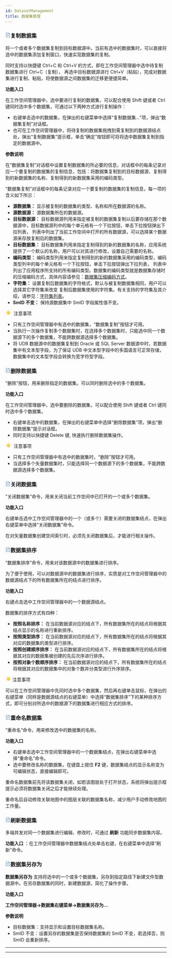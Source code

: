 ```yaml
---
id: DatasetManagement
title: 数据集管理  
---  
```

### ![](../../img/read.gif)复制数据集

将一个或者多个数据集复制到目标数据源中。当前有选中的数据集时，可以直接将选中的数据集添加复制窗口，快速实现数据集的复制。

同时支持以快捷键 Ctrl+C 和 Ctrl+V 的方式，即在工作空间管理器中选中待复制数据集进行 Ctrl+C（复制）， 再选中目标数据源进行
Ctrl+V（粘贴），完成对数据集进行复制、粘贴，将使数据源之间数据集的迁移更便捷简单。

**功能入口**

在工作空间管理器中，选中要进行复制的数据集，可以配合使用 Shift 键或者 Ctrl 键同时选中多个数据集，可通过以下两种方式进行复制操作：

  * 右键单击选中的数据集，在弹出的右键菜单中选择“复制数据集...”项，弹出“数据集复制”对话框。
  * 也可在工作空间管理器中，将待复制的数据集拖拽到需复制到的数据源结点处，弹出“复制数据集”提示框，单击“确定”按钮即可将将选中数据集复制到指定的数据源中。

**参数说明**

在“数据集复制”对话框中设置复制数据集的所必要的信息，对话框中的每条记录对应一个要复制的数据集的复制信息，包括：将数据集复制到的目标数据源、复制得到的新数据集的名称、复制得到的新数据集采用的编码类型。

“数据集复制”对话框中的每条记录对应一个要复制的数据集的复制信息，每一项的含义如下所示：

  * **源数据集：** 显示被复制的数据集的类型、名称和所在数据源的名称。
  * **源数据源：** 源数据集所在的数据源。
  * **目标数据源：** 目标数据源列用来指定被复制的数据集复制以后要存储在那个数据源中，目标数据源列中的每个单元格有一个下拉按钮，单击下拉按钮弹出下拉列表， 列表中列出了当前工作空间中打开的所有数据源，可以选择某个数据源来存放复制后的数据集。
  * **目标数据集：** 目标数据集列用来指定复制得到的新的数据集的名称，应用系统提供了一个默认的名称，用户可以对其进行修改，设置自己需要的名称。
  * **编码类型：** 编码类型列用来指定复制得到的新的数据集采用的编码类型，编码类型列中的每个单元格有一个下拉按钮，单击下拉按钮弹出下拉列表， 列表中列出了应用程序所支持的所有编码类型。数据集的编码类型就是数据集存储时的压缩编码方式，具体内容请参见：[数据集压缩编码方式](EncodeType.html)。
  * **字符集：** 设置复制后数据集的字符格式，默认与被复制数据集相同，用户可以选择其它字符集来改变 复制后数据集使用的字符集。有关支持的字符集及其介绍，请参见：[字符集列表](Charset.html)。
  * **SmID 不变：** 保持源数据集中 SmID 字段属性值不变。

![](../../img/note.png) 注意事项

  * 只有工作空间管理器中有选中的数据集，“数据集复制”按钮才可用。
  * 当执行一次操作复制多个数据集时，在选择多个数据集时，只能选中同一个数据源下的多个数据集，不能跨数据源选择多个数据集。
  * 将 UDB 数据源中的数据集复制到 Oracle 或 SQL Server 数据源中时，若数据集中有文本型字段，为了保证 UDB 中文本型字段中的多国语言可正常存储，数据集中的文本型字段会转换为宽字符型字段。

### ![](../../img/read.gif)删除数据集

“删除”按钮，用来删除指定的数据集。可以同时删除选中的多个数据集。

**功能入口**

在工作空间管理器中，选中要删除的数据集，可以配合使用 Shift 键或者 Ctrl 键同时选中多个数据集。

  * 右键单击选中的数据集，在弹出的右键菜单中选择“删除数据集”项，弹出“删除数据集”提示对话框。 
  * 同时支持以快捷键 Delete 键, 快速执行删除数据集操作。

![](../../img/note.png) 注意事项

  * 只有工作空间管理器中有选中的数据集时，“删除”按钮才可用。
  * 当选择多个矢量数据集时，只能选择同一个数据源下的多个数据集，不能跨数据源选择多个数据集。

### ![](../../img/read.gif)关闭数据集

“关闭数据集”命令，用来关闭当前工作空间中已打开的一个或多个数据集。

**功能入口**

右键单击选中工作空间管理器中的一个（或多个）需要关闭的数据集结点，在弹出右键菜单中选择“关闭数据集”命令。

在对矢量数据集创建空间索引时，必须先关闭数据集后，才能进行相关操作。

### ![](../../img/read.gif)数据集排序

“数据集排序”命令，用来对该数据源中的数据集进行排序。

为了便于使用，可以对数据源中的数据集进行排序，实质是对工作空间管理器中的数据源结点下的所有数据集所在的结点进行排序。

**功能入口**

右键点击选中工作空间管理器中的一个数据源结点。

数据集的排序方式有四种：

  * **按照名称排序：** 在当前数据源对应的结点下，所有数据集所在的结点将根据其结点显示的名称进行重新排序。
  * **按照类型排序：** 在当前数据源对应的结点下，所有数据集所在的结点将根据其对应的数据集的类型进行排序。
  * **按照创建顺序排序：** 在当前数据源对应的结点下，所有数据集所在的结点将根据其对应的数据集被创建的先后次序进行排序。
  * **按照对象个数顺序排序：** 在当前数据源对应的结点下，所有数据集所在的结点将根据其对应的数据集中的对象个数并分类型进行升序排序。

![](../../img/note.png)注意事项

可以在工作空间管理器中先同时选中多个数据集，然后再右键单击鼠标，在弹出的右键菜单（同样是数据源结点的右键菜单）中选择“数据集排序”下的某种排序方式，即可分别对所选中的数据源下的数据集进行相应方式的排序。

### ![](../../img/read.gif)重命名数据集

“重命名”命令，用来修改选中的数据集的名称。

**功能入口**

  * 右键单击选中工作空间管理器中的一个数据集结点，在弹出右键菜单中选择“重命名”命令。
  * 选中要修改名称的数据集，在键盘上按住 **F2** 键，数据集结点的显示名称变为可编辑状态，直接编辑即可。

重命名数据集前先将该数据集关闭，如若该图层处于打开状态，系统将弹出提示框提示必须将数据集关闭之后才能继续处理。

重命名后自动修改关联地图中的图层关联的数据集名称，减少用户手动修改地图的工作量。

### ![](../../img/read.gif)刷新数据集

多端并发对同一个数据集进行编辑、修改时，可通过 **刷新** 功能同步数据集内容。

**功能入口** ：在工作空间管理器中数据集结点处单击右键，在右键菜单中选择“刷新”命令。

### ![](../../img/read.gif)数据集另存为

**数据集另存为** 支持将选中的一个或多个数据集，另存到指定路径下新建文件型数据源中。在另存数据集的同时，新建数据源，简化了操作步骤。

**功能入口**

**工作空间管理器->数据集右键菜单->数据集另存为...**

**参数说明**

  * 目标数据集：支持显示和设置目标数据集名称。
  * SmID 不变：设置另存的数据集是否保持数据集的 SmID 不变，若选择否，则 SmID 会重新排序。

* * *

[](http://www.supermap.com)  
  
---

